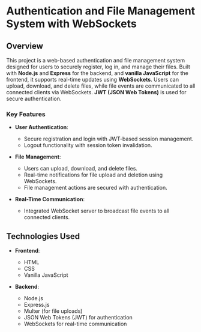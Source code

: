 # Authentication and File Management System with WebSockets

## Overview

This project is a web-based authentication and file management system designed for users to securely register, log in, and manage their files. Built with **Node.js** and **Express** for the backend, and **vanilla JavaScript** for the frontend, it supports real-time updates using **WebSockets**. Users can upload, download, and delete files, while file events are communicated to all connected clients via WebSockets. **JWT (JSON Web Tokens)** is used for secure authentication.

### Key Features

- **User Authentication**:
  - Secure registration and login with JWT-based session management.
  - Logout functionality with session token invalidation.

- **File Management**:
  - Users can upload, download, and delete files.
  - Real-time notifications for file upload and deletion using WebSockets.
  - File management actions are secured with authentication.

- **Real-Time Communication**:
  - Integrated WebSocket server to broadcast file events to all connected clients.

## Technologies Used

- **Frontend**: 
  - HTML
  - CSS
  - Vanilla JavaScript

- **Backend**: 
  - Node.js
  - Express.js
  - Multer (for file uploads)
  - JSON Web Tokens (JWT) for authentication
  - WebSockets for real-time communication
